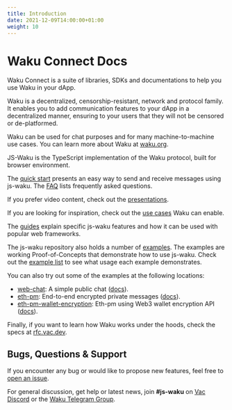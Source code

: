 ```yaml
---
title: Introduction
date: 2021-12-09T14:00:00+01:00
weight: 10
---
```


# Waku Connect Docs

Waku Connect is a suite of libraries, SDKs and documentations to help you use Waku in your dApp.

Waku is a decentralized, censorship-resistant, network and protocol family.
It enables you to add communication features to your dApp in a decentralized manner,
ensuring to your users that they will not be censored or de-platformed.

Waku can be used for chat purposes and for many machine-to-machine use cases.
You can learn more about Waku at [waku.org](https://waku.org).

JS-Waku is the TypeScript implementation of the Waku protocol,
built for browser environment.

The [quick start](/docs/quick_start/) presents an easy way to send and receive messages using js-waku.
The [FAQ](/docs/faq/) lists frequently asked questions.

If you prefer video content, check out the [presentations](/docs/presentations).

If you are looking for inspiration, check out the [use cases](/docs/use_cases) Waku can enable.

The [guides](/docs/guides) explain specific js-waku features
and how it can be used with popular web frameworks.

The js-waku repository also holds a number of [examples](https://github.com/status-im/js-waku/tree/main/examples).
The examples are working Proof-of-Concepts that demonstrate how to use js-waku.
Check out the [example list](/docs/examples/) to see what usage each example demonstrates.

You can also try out some of the examples at the following locations:

- [web-chat](https://js-waku.wakuconnect.dev/examples/web-chat): A simple public chat ([docs](/docs/examples/#web-chat-app)).
- [eth-pm](https://js-waku.wakuconnect.dev/examples/eth-pm): End-to-end encrypted private messages
  ([docs](/docs/examples/#ethereum-private-message-web-app)).
- [eth-pm-wallet-encryption](https://js-waku.wakuconnect.dev/examples/eth-pm-wallet-encryption): Eth-pm using Web3 wallet encryption API
  ([docs](/docs/examples/#ethereum-private-message-using-web3-wallet-encryption-api-web-app)).

Finally, if you want to learn how Waku works under the hoods, check the specs at [rfc.vac.dev](https://rfc.vac.dev/).

## Bugs, Questions & Support

If you encounter any bug or would like to propose new features, feel free to [open an issue](https://github.com/status-im/js-waku/issues/new/).

For general discussion, get help or latest news,
join **#js-waku** on [Vac Discord](https://discord.gg/j5pGbn7MHZ) or the [Waku Telegram Group](https://t.me/waku_org).

